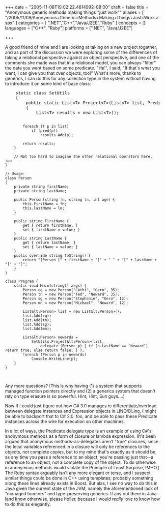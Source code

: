 +++
date = "2005-11-08T19:02:22.4814992-08:00"
draft = false
title = "Anonymous generic methods making things \"just work\""
aliases = [
	"/2005/11/09/Anonymous+Generic+Methods+Making+Things+Just+Work.aspx"
]
categories = [
	".NET","C++","Java/J2EE","Ruby"
]
concepts = []
languages = ["C++", "Ruby"]
platforms = [".NET", "Java/J2EE"]
 
+++
<p>A good friend of mine and I are looking at taking on a new project together, and as part of the discussion we were exploring some of the differences of taking a relational perspective against an object perspective, and one of the comments she made was that in a relational model, you can always "filter" the data you want based on some predicate. "Ha!", I said, "If that's what you want, I can give you that over objects, too!" What's more, thanks to generics, I can do this for any collection type in the system without having to introduce it on some kind of base class:
<pre>
    static class SetUtils
    {
        public static List&lt;T> Project&lt;T>(List&lt;T> list, Predicate&lt;T> pred)
        {
            List&lt;T> results = new List&lt;T>();

            foreach (T p in list)
                if (pred(p))
                    results.Add(p);

            return results;
        }

        // Not too hard to imagine the other relational operators here, too
    }

    // Usage:
    class Person
    {
        private string firstName;
        private string lastName;

        public Person(string fn, string ln, int age) {
            this.firstName = fn;
            this.lastName = ln;
        }

        public string FirstName {
            get { return firstName; }
            set { firstName = value; }
        }
        public string LastName {
            get { return lastName; }
            set { lastName = value; }
        }
        public override string ToString() {
            return "[Person [" + firstName + "]" + " " + "[" + lastName + "]" + "]";
        }
    }

    class Program {
        static void Main(string[] args) {
            Person cg = new Person("Cathi", "Gero", 35);
            Person tn = new Person("Ted", "Neward", 35);
            Person sg = new Person("Stephanie", "Gero", 12);
            Person mn = new Person("Michael", "Neward", 12);

            List&lt;Person> list = new List&lt;Person>();
            list.Add(cg);
            list.Add(tn);
            list.Add(sg);
            list.Add(mn);

            List&lt;Person> newards = 
                SetUtils.Project&lt;Person>(list, 
                    delegate (Person p) { if (p.LastName == "Neward") return true; else return false; } );
            foreach (Person p in newards)
                Console.WriteLine(p);
        }
    }
</pre>
Any more questions? (This is why having (1) a system that supports managed function pointers directly and (2) a generics system that doesn't rely on type erasure is so powerful. Hint, Hint, Sun guys....)</p>

<p>Now if I could just figure out how C# 3.0 manages to differentiate/overload between delegate instances and Expression objects in LINQ/DLinq, I might be able to backport that to C# 2.0, too, and be able to pass these Predicate instances across the wire for execution on other machines.</p>

<p>In a lot of ways, the Predicate delegate type is an example of using C#'s anonymous methods as a form of closure or lambda expression. (It's been argued that anonymous methods-as-delegates aren't "true" closures, since the local variables referenced in a closure will only be references to the objects, not complete copies, but to my mind that's exactly as it should be, as any time you pass a reference to an object, you're passing just that--a reference to an object, not a complete copy of the object. To do otherwise in anonymous methods would violate the Principle of Least Surprise, IMHO.) The Ruby syntax arguably isn't any more elegant or terse, and I suspect similar things could be done in C++ using templates; probably something along these lines already exists in Boost. But alas, I see no way to do this in Java given the current state of the JVM, namely the aforementioned lack of "managed functors" and type-preserving generics. If any out there in Java-land know otherwise, please holler, because I would <i>really</i> love to know how to do this as elegantly.</p>
 
